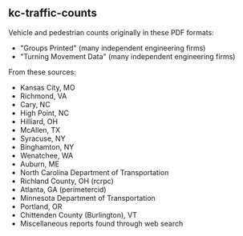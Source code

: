 kc-traffic-counts
-----------------

Vehicle and pedestrian counts originally in these PDF formats:

  * "Groups Printed" (many independent engineering firms)
  * "Turning Movement Data" (many independent engineering firms)

From these sources:

  * Kansas City, MO
  * Richmond, VA
  * Cary, NC
  * High Point, NC
  * Hilliard, OH
  * McAllen, TX
  * Syracuse, NY
  * Binghamton, NY
  * Wenatchee, WA
  * Auburn, ME
  * North Carolina Department of Transportation
  * Richland County, OH (rcrpc)
  * Atlanta, GA (perimetercid)
  * Minnesota Department of Transportation
  * Portland, OR
  * Chittenden County (Burlington), VT
  * Miscellaneous reports found through web search
